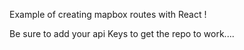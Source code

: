 Example of creating mapbox routes with React !

Be sure to add your api Keys to get the repo to work....